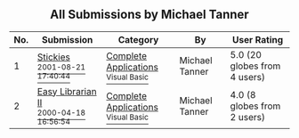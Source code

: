 ﻿<div align="center">

## All Submissions by Michael Tanner

</div>

No.  | Submission | Category | By   | User Rating
---- | ---------- | -------- | ---- | -----------
1 | [Stickies<br /><sup>2001-08-21 17:40:44</sup>](https://github.com/Planet-Source-Code/michael-tanner-stickies__1-26472) | [Complete Applications<br /><sup>Visual Basic</sup>](../ByCategory/complete-applications__1-27.md) | Michael Tanner | 5.0 (20 globes from 4 users)
2 | [Easy Librarian II<br /><sup>2000-04-18 16:56:54</sup>](https://github.com/Planet-Source-Code/michael-tanner-easy-librarian-ii__1-7377) | [Complete Applications<br /><sup>Visual Basic</sup>](../ByCategory/complete-applications__1-27.md) | Michael Tanner | 4.0 (8 globes from 2 users)

